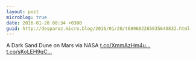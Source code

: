 ```yaml
---
layout: post
microblog: true
date: 2016-01-20 08:34 +0300
guid: http://desparoz.micro.blog/2016/01/20/t689682265035640832.html
---
```

A Dark Sand Dune on Mars   via NASA [t.co/XmmAzHm4u...](https://t.co/XmmAzHm4ut) [t.co/sKoLEH9qC...](https://t.co/sKoLEH9qCW)
